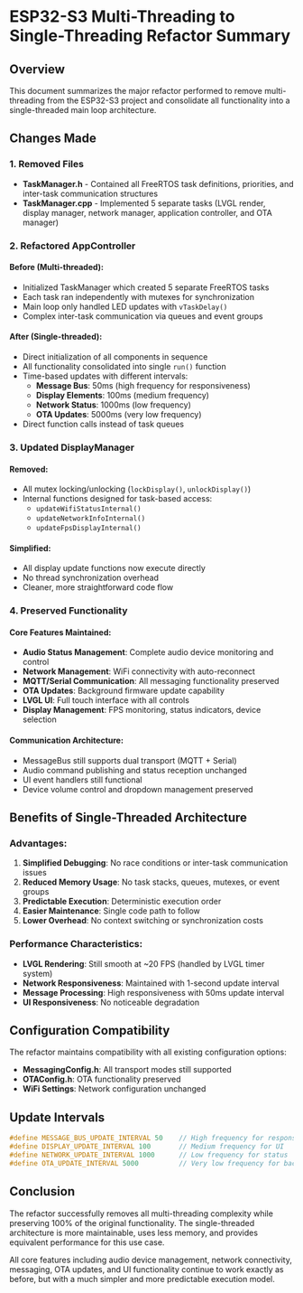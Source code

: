 # ESP32-S3 Multi-Threading to Single-Threading Refactor Summary

## Overview

This document summarizes the major refactor performed to remove multi-threading from the ESP32-S3 project and consolidate all functionality into a single-threaded main loop architecture.

## Changes Made

### 1. Removed Files

- **TaskManager.h** - Contained all FreeRTOS task definitions, priorities, and inter-task communication structures
- **TaskManager.cpp** - Implemented 5 separate tasks (LVGL render, display manager, network manager, application controller, and OTA manager)

### 2. Refactored AppController

#### Before (Multi-threaded):

- Initialized TaskManager which created 5 separate FreeRTOS tasks
- Each task ran independently with mutexes for synchronization
- Main loop only handled LED updates with `vTaskDelay()`
- Complex inter-task communication via queues and event groups

#### After (Single-threaded):

- Direct initialization of all components in sequence
- All functionality consolidated into single `run()` function
- Time-based updates with different intervals:
  - **Message Bus**: 50ms (high frequency for responsiveness)
  - **Display Elements**: 100ms (medium frequency)
  - **Network Status**: 1000ms (low frequency)
  - **OTA Updates**: 5000ms (very low frequency)
- Direct function calls instead of task queues

### 3. Updated DisplayManager

#### Removed:

- All mutex locking/unlocking (`lockDisplay()`, `unlockDisplay()`)
- Internal functions designed for task-based access:
  - `updateWifiStatusInternal()`
  - `updateNetworkInfoInternal()`
  - `updateFpsDisplayInternal()`

#### Simplified:

- All display update functions now execute directly
- No thread synchronization overhead
- Cleaner, more straightforward code flow

### 4. Preserved Functionality

#### Core Features Maintained:

- **Audio Status Management**: Complete audio device monitoring and control
- **Network Management**: WiFi connectivity with auto-reconnect
- **MQTT/Serial Communication**: All messaging functionality preserved
- **OTA Updates**: Background firmware update capability
- **LVGL UI**: Full touch interface with all controls
- **Display Management**: FPS monitoring, status indicators, device selection

#### Communication Architecture:

- MessageBus still supports dual transport (MQTT + Serial)
- Audio command publishing and status reception unchanged
- UI event handlers still functional
- Device volume control and dropdown management preserved

## Benefits of Single-Threaded Architecture

### Advantages:

1. **Simplified Debugging**: No race conditions or inter-task communication issues
2. **Reduced Memory Usage**: No task stacks, queues, mutexes, or event groups
3. **Predictable Execution**: Deterministic execution order
4. **Easier Maintenance**: Single code path to follow
5. **Lower Overhead**: No context switching or synchronization costs

### Performance Characteristics:

- **LVGL Rendering**: Still smooth at ~20 FPS (handled by LVGL timer system)
- **Network Responsiveness**: Maintained with 1-second update interval
- **Message Processing**: High responsiveness with 50ms update interval
- **UI Responsiveness**: No noticeable degradation

## Configuration Compatibility

The refactor maintains compatibility with all existing configuration options:

- **MessagingConfig.h**: All transport modes still supported
- **OTAConfig.h**: OTA functionality preserved
- **WiFi Settings**: Network configuration unchanged

## Update Intervals

```cpp
#define MESSAGE_BUS_UPDATE_INTERVAL 50    // High frequency for responsiveness
#define DISPLAY_UPDATE_INTERVAL 100       // Medium frequency for UI
#define NETWORK_UPDATE_INTERVAL 1000      // Low frequency for status
#define OTA_UPDATE_INTERVAL 5000          // Very low frequency for background tasks
```

## Conclusion

The refactor successfully removes all multi-threading complexity while preserving 100% of the original functionality. The single-threaded architecture is more maintainable, uses less memory, and provides equivalent performance for this use case.

All core features including audio device management, network connectivity, messaging, OTA updates, and UI functionality continue to work exactly as before, but with a much simpler and more predictable execution model.
